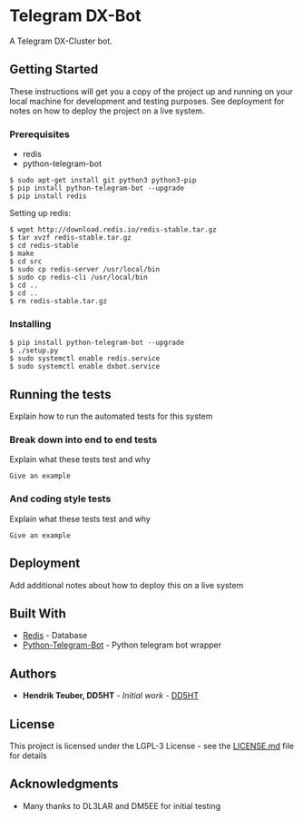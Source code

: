 # Telegram DX-Bot

A Telegram DX-Cluster bot.

## Getting Started

These instructions will get you a copy of the project up and running on your local machine for development and testing purposes. See deployment for notes on how to deploy the project on a live system.

### Prerequisites

- redis
- python-telegram-bot

```
$ sudo apt-get install git python3 python3-pip
$ pip install python-telegram-bot --upgrade
$ pip install redis
```

Setting up redis:
```
$ wget http://download.redis.io/redis-stable.tar.gz
$ tar xvzf redis-stable.tar.gz
$ cd redis-stable
$ make
$ cd src
$ sudo cp redis-server /usr/local/bin
$ sudo cp redis-cli /usr/local/bin
$ cd ..
$ cd ..
$ rm redis-stable.tar.gz
```

### Installing

```
$ pip install python-telegram-bot --upgrade
$ ./setup.py
$ sudo systemctl enable redis.service
$ sudo systemctl enable dxbot.service
```

## Running the tests

Explain how to run the automated tests for this system

### Break down into end to end tests

Explain what these tests test and why

```
Give an example
```

### And coding style tests

Explain what these tests test and why

```
Give an example
```

## Deployment

Add additional notes about how to deploy this on a live system

## Built With

* [Redis](https://github.com/antirez/redis) - Database
* [Python-Telegram-Bot](https://github.com/python-telegram-bot/python-telegram-bot) - Python telegram bot wrapper

## Authors

* **Hendrik Teuber, DD5HT** - *Initial work* - [DD5HT](https://github.com/DD5HT)

## License

This project is licensed under the LGPL-3 License - see the [LICENSE.md](LICENSE.md) file for details

## Acknowledgments

* Many thanks to DL3LAR and DM5EE for initial testing 

